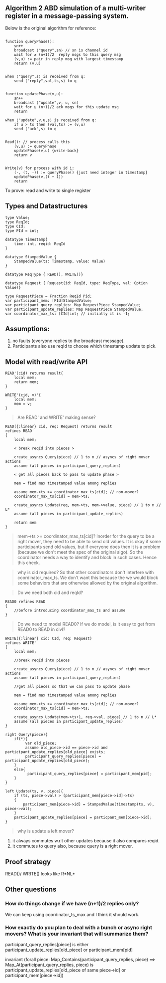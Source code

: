 ## Algorithm 2 ABD simulation of a multi-writer register in a message-passing system.

Below is the original algorithm for reference:
```

function queryPhase():
    sn++
    broadcast ⟨"query",sn⟩ // sn is channel id
    wait for ≥ (n+1)/2  reply msgs to this query msg
    (v,u) := pair in reply msg with largest timestamp
    return (v,u)


when ⟨"query",s⟩ is received from q:
    send ⟨"reply",val,ts,s⟩ to q


function updatePhase(v,u):
    sn++
    broadcast ⟨"update",v, u, sn⟩
    wait for ≥ (n+1)/2 ack msgs for this update msg
    return

when ⟨"update",v,u,s⟩ is received from q:
    if u > ts then (val,ts) := (v,u)
    send ⟨"ack",s⟩ to q


Read(): // process calls this 
    (v,u) := queryPhase
    updatePhase(v,u) {write-back}
    return v


Write(v) for process with id i:
    (-, (t, -)) := queryPhase() {just need integer in timestamp}
    updatePhase(v,(t + 1))
    return

```
To prove: read and write to single register

## Types and Datastructures

```
type Value;
type ReqId;
type CId;
type PId = int;

datatype Timestamp{
    time: int, reqid: ReqId
}

datatype StampedValue {
    StampedValue(ts: Timestamp, value: Value)
} 

datatype ReqType { READ(), WRITE()}

datatype Request { Request(id: ReqId, type: ReqType, val: Option Value)}

type RequestPiece = Fraction ReqId Pid;
var participant_mem: [PId]StampedValue;
var participant_query_replies: Map RequestPiece StampedValue;
var participant_update_replies: Map RequestPiece StampedValue;
var coordinator_max_ts: [CId]int; // initially it is -1;
```

## Assumptions: 
1. no faults (everyone replies to the broadcast message).
2. Participants also use reqId to choose which timestamp update to pick.


## Model with read/write API

```
READ'(cid) returns result{
    local mem;
    return mem;
}
```

```
WRITE'(cid, v)'{
    local mem;
    mem = v;
}
```
> Are READ' and WRITE' making sense?

```
READ({:linear} cid, req: Request) returns result 
refines READ'
{
    local mem;

    < break reqId into pieces >

    create_asyncs Query(piece) // 1 to n // asyncs of right mover actions
    assume (all pieces in participant_query_replies)

    < get all pieces back to pass to update phase >
    
    mem = find max timestamped value among replies
    
    assume mem->ts >= coordinator_max_ts[cid]; // non-mover?
    coordinator_max_ts[cid] = mem->ts;

    create_asyncs Update(req, mem->ts, mem->value, piece) // 1 to n // L*
    assume (all pieces in participant_update_replies)

    return mem
}
```
> mem->ts >= coordinator_max_ts[cid]?
Inorder for the query to be a right mover, they need to be able to send old values. It is okay if some participants send old values, but if everyone does then it is a problem (because we don't meet the spec of the original algo). So the coordinator needs a way to identify and block in such cases. Hence this check. 

> why is cid required?
So that other coordinators don't interfere with coordinator_max_ts. We don't want this because the we would block some behaviors that are otherwise allowed by the original algorithm.

> Do we need both cid and reqId?

```
READ0 refines READ
{
    //before introducing coordinator_max_ts and assume
}
```
> Do we need to model READ0? If we do model, is it easy to get from READ0 to READ in civl?

```
WRITE({:linear} cid: CId, req: Request)
refines WRITE'
{
    local mem;

    //break reqId into pieces 

    create_asyncs Query(piece) // 1 to n // asyncs of right mover actions
    assume (all pieces in participant_query_replies)

    //get all pieces so that we can pass to update phase
    
    mem = find max timestamped value among replies
    
    assume mem->ts >= coordinator_max_ts[cid]; // non-mover?
    coordinator_max_ts[cid] = mem->ts;

    create_asyncs Update(mem->ts+1, req->val, piece) // 1 to n // L*
    assume (all pieces in participant_update_replies)
}
```

```
right Query(piece){
    if(*){
         var old_piece;
         assume old_piece->id == piece->id and participant_update_replies[old_piece] exists;
         participant_query_replies[piece] = participant_update_replies[old_piece];   
    }
    else{
          participant_query_replies[piece] = participant_mem[pid];
    }
}
```

```
left Update(ts, v, piece){
    if (ts, piece->val) > (participant_mem[piece->id]->ts) 
    {
        participant_mem[piece->id] = StampedValue(timestamp(ts, v), piece->val);
    }
    participant_update_replies[piece] = particpant_mem[piece->id];
}
```
> why is update a left mover? 
1. it always commutes w.r.t other updates because it also compares reqid. 
2. it commutes to query also, because query is a right mover. 

## Proof strategy

READ()/ WRITE() looks like R\*NL\*

## Other questions

### How do things change if we have (n+1)/2 replies only?
We can keep using coordinator_ts_max and I think it should work.

### How exactly do you plan to deal with a bunch or async right movers? What is your invariant that will summarize them?
participant_query_replies[piece] is either participant_update_replies[old_piece] or participant_mem[pid]

invariant (forall piece: Map_Contains(participant_query_replies, piece) ==>
                         Map_At(participant_query_replies, piece) is participant_update_replies[old_piece of same piece->id] or participant_mem[piece->id])
